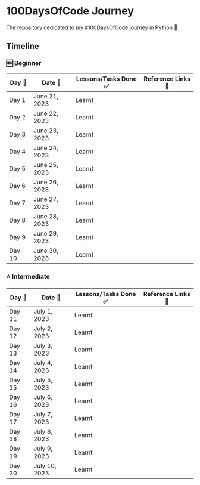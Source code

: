 # 100DaysOfCode Journey
The repository dedicated to my #100DaysOfCode journey in Python 🐍

## Timeline
### 🆕 Beginner 

|**Day 📌**|**Date 📆**|**Lessons/Tasks Done ✅**|**Reference Links 🔗**|
|------|-----------------|--------------------|---------------------|
|Day 1|June 21, 2023|Learnt ||
|Day 2|June 22, 2023|Learnt ||
|Day 3|June 23, 2023|Learnt ||
|Day 4|June 24, 2023|Learnt ||
|Day 5|June 25, 2023|Learnt ||
|Day 6|June 26, 2023|Learnt ||
|Day 7|June 27, 2023|Learnt ||
|Day 8|June 28, 2023|Learnt ||
|Day 9|June 29, 2023|Learnt ||
|Day 10|June 30, 2023|Learnt ||

### ⭐️ Intermediate 

|**Day 📌**|**Date 📆**|**Lessons/Tasks Done ✅**|**Reference Links 🔗**|
|------|-----------------|--------------------|---------------------|
|Day 11|July 1, 2023|Learnt ||
|Day 12|July 2, 2023|Learnt ||
|Day 13|July 3, 2023|Learnt ||
|Day 14|July 4, 2023|Learnt ||
|Day 15|July 5, 2023|Learnt ||
|Day 16|July 6, 2023|Learnt ||
|Day 17|July 7, 2023|Learnt ||
|Day 18|July 8, 2023|Learnt ||
|Day 19|July 9, 2023|Learnt ||
|Day 20|July 10, 2023|Learnt ||
